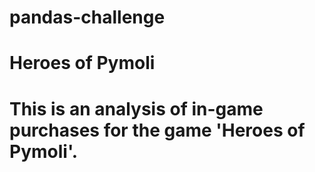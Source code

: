 # pandas-challenge
# Heroes of Pymoli 

# This is an analysis of in-game purchases for the game 'Heroes of Pymoli'. 
